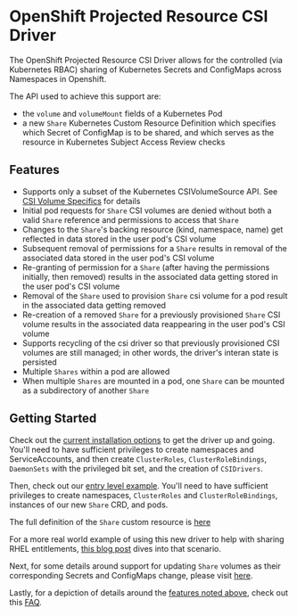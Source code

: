 # OpenShift Projected Resource CSI Driver

The OpenShift Projected Resource CSI Driver allows for the controlled (via Kubernetes RBAC) sharing of Kubernetes Secrets and ConfigMaps across 
Namespaces in Openshift.

The API used to achieve this support are:

- the `volume` and `volumeMount` fields of a Kubernetes Pod
- a new `Share` Kubernetes Custom Resource Definition which specifies which Secret of ConfigMap is to be shared, and which
serves as the resource in Kubernetes Subject Access Review checks 
  
## Features

- Supports only a subset of the Kubernetes CSIVolumeSource API.  See [CSI Volume Specifics](docs/csi.md) for details
- Initial pod requests for `Share` CSI volumes are denied without both a valid `Share` reference and
  permissions to access that `Share`
- Changes to the `Share`'s backing resource (kind, namespace, name) get reflected in data stored in the user pod's CSI volume
- Subsequent removal of permissions for a `Share` results in removal of the associated data stored in the user pod's CSI volume
- Re-granting of permission for a `Share` (after having the permissions initially, then removed) results in the associated
  data getting stored in the user pod's CSI volume
- Removal of the `Share` used to provision `Share` csi volume for a pod result in the associated data getting removed  
- Re-creation of a removed `Share` for a previously provisioned `Share` CSI volume results in the associated data
  reappearing in the user pod's CSI volume
- Supports recycling of the csi driver so that previously provisioned CSI volumes are still managed; in other words,
  the driver's interan state is persisted
- Multiple `Shares` within a pod are allowed
- When multiple `Shares` are mounted in a pod, one `Share` can be mounted as a subdirectory of another `Share`
  

## Getting Started

Check out the [current installation options](docs/install.md) to get the driver up and going.  You'll need to have
sufficient privileges to create namespaces and ServiceAccounts, and then create `ClusterRoles`, `ClusterRoleBindings`, `DaemonSets` with the privileged bit set,
and the creation of `CSIDrivers`.

Then, check out our [entry level example](docs/simple-example.md).  You'll need to have sufficient privileges to create
namespaces, `ClusterRoles` and `ClusterRoleBindings`, instances of our new `Share` CRD, and pods.

The full definition of the `Share` custom resource is [here](deploy/0000_10_projectedresource.crd.yaml)

For a more real world example of using this new driver to help with sharing RHEL entitlements, [this blog post](https://www.openshift.com/blog/the-path-to-improving-the-experience-with-rhel-entitlements-on-openshift)
dives into that scenario.

Next, for some details around support for updating `Share` volumes as their corresponding Secrets and ConfigMaps change,
please visit [here](docs/content-update-details.md).

Lastly, for a depiction of details around the [features noted above](#features), check out this [FAQ](docs/faq.md).

